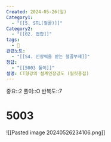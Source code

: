 ```yaml
---
Created: 2024-05-26(일)
Category1:
  - "[[5. STL(철골)]]"
Category2:
  - "[[02. 접합]]"
tags:
  - 🧮
관련노트:
  - "[[S4. 인장력을 받는 철골부재]]"
정답:
  - "[[5003 풀이]]"
설명: CT형강의 설계인장강도 (필릿용접)
---
```

중요::2
풀이::O
반복도::7
#  5003
![[Pasted image 20240526234106.png]]
